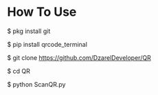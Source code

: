 # How To Use 
$ pkg install git

$ pip install qrcode_terminal

$ git clone https://github.com/DzarelDeveloper/QR

$ cd QR

$ python ScanQR.py

